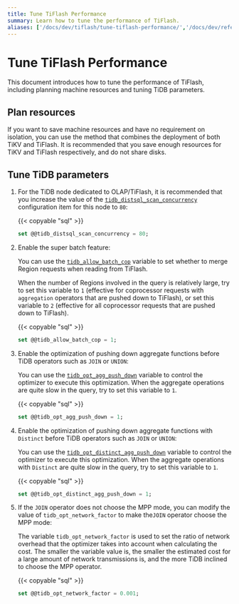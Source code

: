 ```yaml
---
title: Tune TiFlash Performance
summary: Learn how to tune the performance of TiFlash.
aliases: ['/docs/dev/tiflash/tune-tiflash-performance/','/docs/dev/reference/tiflash/tune-performance/']
---
```


# Tune TiFlash Performance

This document introduces how to tune the performance of TiFlash, including planning machine resources and tuning TiDB parameters.

## Plan resources

If you want to save machine resources and have no requirement on isolation, you can use the method that combines the deployment of both TiKV and TiFlash. It is recommended that you save enough resources for TiKV and TiFlash respectively, and do not share disks.

## Tune TiDB parameters

1. For the TiDB node dedicated to OLAP/TiFlash, it is recommended that you increase the value of the [`tidb_distsql_scan_concurrency`](/system-variables.md#tidb_distsql_scan_concurrency) configuration item for this node to `80`:

    {{< copyable "sql" >}}

    ```sql
    set @@tidb_distsql_scan_concurrency = 80;
    ```

2. Enable the super batch feature:

    You can use the [`tidb_allow_batch_cop`](/system-variables.md#tidb_allow_batch_cop-new-in-v40-version) variable to set whether to merge Region requests when reading from TiFlash.

    When the number of Regions involved in the query is relatively large, try to set this variable to `1` (effective for coprocessor requests with `aggregation` operators that are pushed down to TiFlash), or set this variable to `2` (effective for all coprocessor requests that are pushed down to TiFlash).

    {{< copyable "sql" >}}

    ```sql
    set @@tidb_allow_batch_cop = 1;
    ```

3. Enable the optimization of pushing down aggregate functions before TiDB operators such as `JOIN` or `UNION`:

    You can use the [`tidb_opt_agg_push_down`](/system-variables.md#tidb_opt_agg_push_down) variable to control the optimizer to execute this optimization. When the aggregate operations are quite slow in the query, try to set this variable to `1`.

    {{< copyable "sql" >}}

    ```sql
    set @@tidb_opt_agg_push_down = 1;
    ```

4. Enable the optimization of pushing down aggregate functions with `Distinct` before TiDB operators such as `JOIN` or `UNION`:

    You can use the [`tidb_opt_distinct_agg_push_down`](/system-variables.md#tidb_opt_distinct_agg_push_down) variable to control the optimizer to execute this optimization. When the aggregate operations with `Distinct` are quite slow in the query, try to set this variable to `1`.

    {{< copyable "sql" >}}

    ```sql
    set @@tidb_opt_distinct_agg_push_down = 1;
    ```

5. If the `JOIN` operator does not choose the MPP mode, you can modify the value of `tidb_opt_network_factor` to make the`JOIN` operator choose the MPP mode:

    The variable `tidb_opt_network_factor` is used to set the ratio of network overhead that the optimizer takes into account when calculating the cost. The smaller the variable value is, the smaller the estimated cost for a large amount of network transmissions is, and the more TiDB inclined to choose the MPP operator.

    {{< copyable "sql" >}}

    ```sql
    set @@tidb_opt_network_factor = 0.001;
    ```
